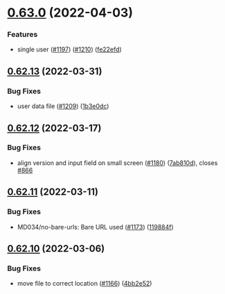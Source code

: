 # [0.63.0](https://github.com/EddieHubCommunity/LinkFree/compare/v0.62.13...v0.63.0) (2022-04-03)


### Features

* single user ([#1197](https://github.com/EddieHubCommunity/LinkFree/issues/1197)) ([#1210](https://github.com/EddieHubCommunity/LinkFree/issues/1210)) ([fe22efd](https://github.com/EddieHubCommunity/LinkFree/commit/fe22efdb27a9b28d42875093c573e15e56a27332))



## [0.62.13](https://github.com/EddieHubCommunity/LinkFree/compare/v0.62.12...v0.62.13) (2022-03-31)


### Bug Fixes

* user data file ([#1209](https://github.com/EddieHubCommunity/LinkFree/issues/1209)) ([1b3e0dc](https://github.com/EddieHubCommunity/LinkFree/commit/1b3e0dc9e99bc7cf85caf13e6c9794e6389f55b8))



## [0.62.12](https://github.com/EddieHubCommunity/LinkFree/compare/v0.62.11...v0.62.12) (2022-03-17)


### Bug Fixes

* align version and input field on small screen ([#1180](https://github.com/EddieHubCommunity/LinkFree/issues/1180)) ([7ab810d](https://github.com/EddieHubCommunity/LinkFree/commit/7ab810da862b405fc011b82d24374639a3569235)), closes [#866](https://github.com/EddieHubCommunity/LinkFree/issues/866)



## [0.62.11](https://github.com/EddieHubCommunity/LinkFree/compare/v0.62.10...v0.62.11) (2022-03-11)


### Bug Fixes

* MD034/no-bare-urls: Bare URL used ([#1173](https://github.com/EddieHubCommunity/LinkFree/issues/1173)) ([119884f](https://github.com/EddieHubCommunity/LinkFree/commit/119884fd5efcbbac0132ae8a3343a451c5ba584d))



## [0.62.10](https://github.com/EddieHubCommunity/LinkFree/compare/v0.62.9...v0.62.10) (2022-03-06)


### Bug Fixes

* move file to correct location ([#1166](https://github.com/EddieHubCommunity/LinkFree/issues/1166)) ([4bb2e52](https://github.com/EddieHubCommunity/LinkFree/commit/4bb2e52343528830748e8a1536c20b0936413ceb))



